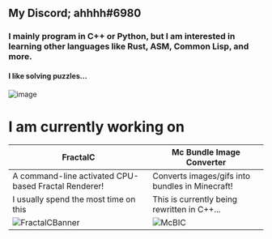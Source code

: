 ## My Discord; ahhhh#6980
### I mainly program in C++ or Python, but I am interested in learning other languages like Rust, ASM, Common Lisp, and more.
#### I like solving puzzles...
![image](https://projecteuler.net/profile/ahhhh6980.png)
# I am currently working on
| FractalC | Mc Bundle Image Converter |
|----------|---------------------------|
| A command-line activated CPU-based Fractal Renderer!| Converts images/gifs into bundles in Minecraft!|
|I usually spend the most time on this|This is currently being rewritten in C++...|
|![FractalCBanner](https://ninja.dog/24RWVN.png)|![McBIC](https://ninja.dog/jrUYHH.png)|
